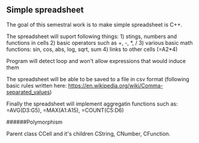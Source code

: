 Simple spreadsheet
---

The goal of this semestral work is to make simple spreadsheet is C++.

The spreadsheet will suport following things:
	1) stings, numbers and functions in cells
	2) basic operators such as +, -, \*, /
	3) various basic math functions: sin, cos, abs, log, sqrt, sum
	4) links to other cells (=A2\*4)

Program will detect loop and won't allow expressions that would induce them

The spreadsheet will be able to be saved to a file in csv format (following basic rules written here: https://en.wikipedia.org/wiki/Comma-separated_values)

Finally the spreadsheet will implement aggregatin functions such as: =AVG(D3:G5), =MAX(A1:A15), =COUNT(C5:D6)



######Polymorphism

Parent class CCell and it's children CString, CNumber, CFunction.

